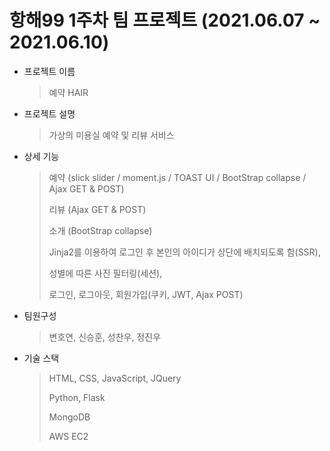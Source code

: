 # 항해99 1주차 팀 프로젝트 (2021.06.07 ~ 2021.06.10)

- 프로젝트 이름
     > 예약 HAIR

- 프로젝트 설명
     > 가상의 미용실 예약 및 리뷰 서비스

- 상세 기능 
     > 예약 (slick slider / moment.js / TOAST UI / BootStrap collapse / Ajax GET & POST)
     > 
     > 리뷰 (Ajax GET & POST)
     > 
     > 소개 (BootStrap collapse)
     > 
     > Jinja2를 이용하여 로그인 후 본인의 아이디가 상단에 배치되도록 함(SSR),
     > 
     > 성별에 따른 사진 필터링(세션),
     > 
     > 로그인, 로그아웃, 회원가입(쿠키, JWT, Ajax POST)

- 팀원구성
    > 변호연, 신승훈, 성찬우, 정진우
     
- 기술 스택
    > HTML, CSS, JavaScript, JQuery
    > 
    > Python, Flask
    > 
    > MongoDB
    > 
    > AWS EC2
